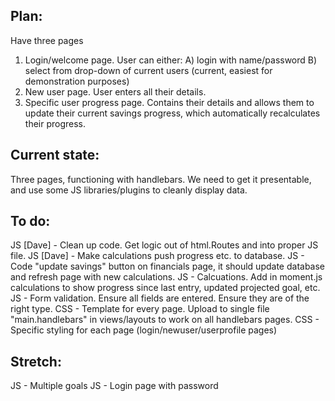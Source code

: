 Plan:
-----
Have three pages
1) Login/welcome page.  User can either:
  A) login with name/password
  B) select from drop-down of current users (current, easiest for demonstration purposes)
2) New user page.  User enters all their details.
3) Specific user progress page.  Contains their details and allows them to update their current savings progress, which automatically recalculates their progress.


Current state:
---------------
Three pages, functioning with handlebars.  We need to get it presentable, and use some JS libraries/plugins to cleanly display data.


To do:
----------
JS [Dave] - Clean up code.  Get logic out of html.Routes and into proper JS file.
JS [Dave] - Make calculations push progress etc. to database.
JS - Code "update savings" button on financials page, it should update database and refresh page with new calculations.
JS - Calcuations.  Add in moment.js calculations to show progress since last entry, updated projected goal, etc.
JS - Form validation.  Ensure all fields are entered.  Ensure they are of the right type.
CSS - Template for every page.  Upload to single file "main.handlebars" in views/layouts to work on all handlebars pages.
CSS - Specific styling for each page (login/newuser/userprofile pages)


Stretch:
----------
JS - Multiple goals
JS - Login page with password
